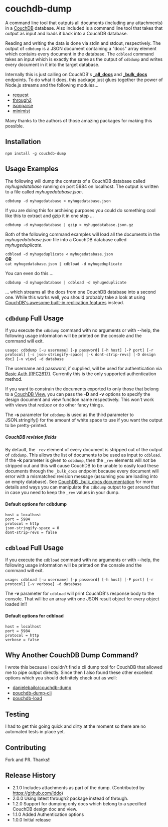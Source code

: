 couchdb-dump
========

A command line tool that outputs all documents (including any attachments) in a [CouchDB](http://couchdb.apache.org) database. Also included is a command line tool that takes that output as input and loads it back into a CouchDB database.

Reading and writing the data is done via stdin and stdout, respectively. The output of `cdbdump` is a JSON document containing a "docs" array element which contains every document in the database. The `cdbload` command takes an input which is exactly the same as the output of `cdbdump` and writes every document in it into the target database.

Internally this is just calling on CouchDB's [**_all_docs**](http://docs.couchdb.org/en/1.6.1/api/database/bulk-api.html#) and [**_bulk_docs**](http://docs.couchdb.org/en/1.6.1/api/database/bulk-api.html#post--db-_bulk_docs) endpoints. To do what it does, this package just glues together the power of Node.js streams and the following modules...

- [request](https://github.com/request/request)
- [through2](https://github.com/rvagg/through2)
- [jsonparse](https://github.com/creationix/jsonparse)
- [minimist](https://github.com/substack/minimist)

Many thanks to the authors of those amazing packages for making this possible.

## Installation

`npm install -g couchdb-dump`

## Usage Examples

The following will dump the contents of a CouchDB database called *myhugedatabase* running on port 5984 on localhost. The output is written to a file called *myhugedatabase.json*.

`cdbdump -d myhugedatabase > myhugedatabase.json`

If you are doing this for archiving purposes you could do something cool like this to extract and gzip it in one step ...

`cdbdump -d myhugedatabase | gzip > myhugedatabase.json.gz`

Both of the following command examples will load all the documents in the *myhugedatabase.json* file into a CouchDB database called *myhugeduplicate*.

`cdbload -d myhugeduplicate < myhugedatabase.json`<br>
 **OR**<br>
`cat myhugedatabase.json | cdbload -d myhugeduplicate`

You can even do this ...

`cdbdump -d myhugedatabase | cdbload -d myhugeduplicate`

... which streams all the docs from one CouchDB database into a second one. While this works well, you should probably take a look at using [CouchDB's awesome built-in replication features](http://guide.couchdb.org/draft/replication.html) instead.


## `cdbdump` Full Usage

If you execute the `cdbdump` command with no arguments or with --help, the following usage information will be printed on the console and the command will exit.

`usage: cdbdump [-u username] [-p password] [-h host] [-P port] [-r protocol] [-s json-stringify-space] [-k dont-strip-revs] [-D design doc] [-v view] -d database`

The username and password, if supplied, will be used for authentication via [Basic Auth (RFC2617)](http://docs.couchdb.org/en/1.6.1/api/server/authn.html#api-auth-basic). Currently this is the only supported authentication method.

If you want to constrain the documents exported to only those that belong to a [CouchDB View](http://docs.couchdb.org/en/1.6.1/couchapp/ddocs.html), you can pass the **-D** and **-v** options to specify the design document and view function name respectively. This won't work with views that *reduce* or do other fancy things.

The **-s** parameter for `cdbdump` is used as the third parameter to JSON.stringify() for the amount of white space to use if you want the output to be pretty-printed.

##### CouchDB revision fields
By default, the `_rev` element of every document is stripped out of the output of `cdbdump`. This allows the list of documents to be used as input to `cdbload`. If the **-k** parameter is given to `cdbdump`, then the `_rev` elements will *not* be stripped out and this will cause CouchDB to be unable to easily load these documents through the `_bulk_docs` endpoint because every document will error with a mismatched revision message (assuming you are loading into an empty database). See [CouchDB _bulk_docs documentation](http://docs.couchdb.org/en/1.6.1/api/database/bulk-api.html#post--db-_bulk_docs) for more details and ways you can manipulate the `cdbdump` output to get around that in case you need to keep the `_rev` values in your dump.

#### Default options for cdbdump

    host = localhost
    port = 5984
    protocol = http
    json-stringify-space = 0
    dont-strip-revs = false

## `cdbload` Full Usage

If you execute the `cdbload` command with no arguments or with --help, the following usage information will be printed on the console and the command will exit.

`usage: cdbload [-u username] [-p password] [-h host] [-P port] [-r protocol] [-v verbose] -d database`

The **-v** parameter for `cdbload` will print CouchDB's response body to the console. That will be an array with one JSON result object for every object loaded in!!

#### Default options for cdbload

    host = localhost
    port = 5984
    protocol = http
    verbose = false

## Why Another CouchDB Dump Command?
I wrote this because I couldn't find a cli dump tool for CouchDB that allowed me to pipe output directly. Since then I also found these other excellent options which you should definitely check out as well:

- [danielebailo/couchdb-dump](https://github.com/danielebailo/couchdb-dump)
- [pouchdb-dump-cli](https://www.npmjs.com/package/pouchdb-dump-cli)
- [pouchdb-load](https://www.npmjs.com/package/pouchdb-load)


## Testing

I had to get this going quick and dirty at the moment so there are no automated tests in place yet.

## Contributing

Fork and PR. Thanks!!

## Release History

* 2.1.0 Includes attachments as part of the dump. (Contributed by https://github.com/iddo)
* 2.0.0 Using latest through2 package instead of through.
* 1.2.0 Support for dumping only docs which belong to a specified CouchDB design doc and view.
* 1.1.0 Added Authentication options
* 1.0.0 Initial release
